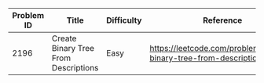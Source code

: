 | Problem ID | Title | Difficulty | Reference
| --- | --- | --- | ---
| 2196 | Create Binary Tree From Descriptions | Easy | https://leetcode.com/problems/create-binary-tree-from-descriptions/
